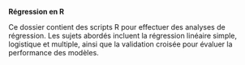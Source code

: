 **Régression en R**
 
Ce dossier contient des scripts R pour effectuer des analyses de régression.
Les sujets abordés incluent la régression linéaire simple, logistique et multiple, 
ainsi que la validation croisée pour évaluer la performance des modèles.
